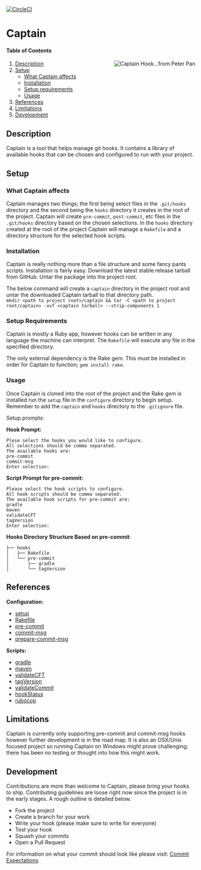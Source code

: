 [![CircleCI](https://circle-poc.cloud.capitalone.com/gh/phantomoftheops/captain.svg?style=svg&circle-token=73a085435d172923367cdacddc52c23d9a8e5daf)](https://circle-poc.cloud.capitalone.com/gh/phantomoftheops/captain)

# Captain

#### Table of Contents

<img align="right" src="https://github.kdc.capitalone.com/mya561/captain/blob/master/images/captainhook.png" alt="Captain Hook...from Peter Pan" />

1. [Description](#description)
1. [Setup](#setup)
    * [What Captain affects](#what-scollector-affects)
    * [Installation](#installation)
    * [Setup requirements](#setup-requirements)
    * [Usage](#setup-usage)
1. [References](#references)
1. [Limitations](#limitations)
1. [Development](#development)

## Description

Captain is a tool that helps manage git hooks. It contains a library of
available hooks that can be chosen and configured to run with your project.

## Setup

### What Captain affects

Captain manages two things; the first being select files in the `.git/hooks`
directory and the second being the `hooks` directory it creates in the root of
the project. Captain will create `pre-commit`, `post-commit`, etc files in the
`.git/hooks` directory based on the chosen selections. In the `hooks` directory
created at the root of the project Captain will manage a `Rakefile` and a
directory structure for the selected hook scripts.

### Installation

Captain is really nothing more than a file structure and some fancy pants
scripts. Installation is fairly easy. Download the latest stable release tarball
from GitHub. Untar the package into the project root.

The below command will create a `captain` directory in the project root and
untar the downloaded Captain tarball to that directory path.  
`mkdir <path to project root>/captain && tar -C <path to project root/captain>
-xvf <captain tarball> --strip-components 1`

### Setup Requirements

Captain is mostly a Ruby app, however hooks can be written in any language the
machine can interpret. The `Rakefile` will execute any file in the specified
directory.

The only external dependency is the Rake gem. This must be installed in order
for Captain to function; `gem install rake`.

### Usage

Once Captain is cloned into the root of the project and the Rake gem is
installed run the `setup` file in the `configure` directory to begin setup.
Remember to add the `captain` and `hooks` directory to the `.gitignore` file.

Setup prompts:

__Hook Prompt:__
```
Plese select the hooks you would like to configure.
All selections should be comma separated.
The available hooks are:
pre-commit
commit-msg
Enter selection:
```

__Script Prompt for pre-commit:__
```
Please select the hook scripts to configure.
All hook scripts should be comma separated.
The available hook scripts for pre-commit are:
gradle
maven
validateCFT
tagVersion
Enter selection:
```

__Hooks Directory Structure Based on pre-commit__:
```
├── hooks
│   ├── Rakefile
│   └── pre-commit
│       ├── gradle
│       └── tagVersion
```

## References

__Configuration:__
* [setup](/configure/setup)
* [Rakefile](/configure/Rakefile)
* [pre-commit](/configure/hooks/pre-commit)
* [commit-msg](/configure/hooks/commit-msg)
* [prepare-commit-msg](/configure/hooks/prepare-commit-msg)

__Scripts:__
* [gradle](/pre-commit/gradle)
* [maven](/pre-commit/maven)
* [validateCFT](/pre-commit/validateCFT)
* [tagVersion](/pre-commit/tagVersion)
* [validateCommit](/commit-msg/validateCommit)
* [hookStatus](/prepare-commit-msg/hookStatus)
* [rubocop](/pre-commit/rubocop)

## Limitations

Captain is currently only supporting pre-commit and commit-msg hooks however
further development is in the road map. It is also an OSX/Unix focused project
so running Captain on Windows might prove challenging; there has been no testing
or thought into how this might work.

## Development

Contributions are more than welcome to Captain, please bring your hooks to ship.
Contributing guidelines are loose right now since the project is in the early
stages. A rough outline is detailed below.

* Fork the project
* Create a branch for your work
* Write your hook (please make sure to write for everyone)
* Test your hook
* Squash your commits
* Open a Pull Request

For information on what your commit should look like please visit:
[Commit Expectations](https://chris.beams.io/posts/git-commit/)

